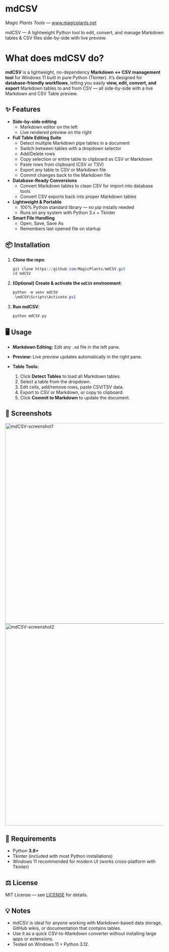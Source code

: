 # mdCSV 
*Magic Plants Tools* — www.magicplants.net

mdCSV — A lightweight Python tool to edit, convert, and manage Markdown tables &amp; CSV files side-by-side with live preview.

# What does mdCSV do?

**mdCSV** is a lightweight, no-dependency **Markdown ↔ CSV management tool** for Windows 11 built in pure Python (Tkinter). It’s designed for **database-friendly workflows**, letting you easily **view, edit, convert, and export** Markdown tables to and from CSV — all side-by-side with a live Markdown and CSV Table preview.


## ✨ Features

- **Side-by-side editing**
  - Markdown editor on the left
  - Live rendered preview on the right
- **Full Table Editing Suite**
  - Detect multiple Markdown pipe tables in a document
  - Switch between tables with a dropdown selector
  - Add/Delete rows
  - Copy selection or entire table to clipboard as CSV or Markdown
  - Paste rows from clipboard (CSV or TSV)
  - Export any table to CSV or Markdown file
  - Commit changes back to the Markdown file
- **Database-Ready Conversions**
  - Convert Markdown tables to clean CSV for import into database tools
  - Convert CSV exports back into proper Markdown tables
- **Lightweight & Portable**
  - 100% Python standard library — no pip installs needed
  - Runs on any system with Python 3.x + Tkinter
- **Smart File Handling**
  - Open, Save, Save As
  - Remembers last opened file on startup


## 📦 Installation

1. **Clone the repo**:
   ```powershell
   git clone https://github.com/MagicPlants/mdCSV.git
   cd mdCSV

2. **(Optional) Create & activate the `mdCSV` environment**:

   ```powershell
   python -m venv mdCSV
   .\mdCSV\Scripts\Activate.ps1
   ```

3. **Run mdCSV**:

   ```powershell
   python mdCSV.py
   ```


## 🖥 Usage

* **Markdown Editing:** Edit any `.md` file in the left pane.
* **Preview:** Live preview updates automatically in the right pane.
* **Table Tools:**

  1. Click **Detect Tables** to load all Markdown tables.
  2. Select a table from the dropdown.
  3. Edit cells, add/remove rows, paste CSV/TSV data.
  4. Export to CSV or Markdown, or copy to clipboard.
  5. Click **Commit to Markdown** to update the document.


## 📸 Screenshots

<img width="1570" height="637" alt="mdCSV-screenshot1" src="https://github.com/user-attachments/assets/d4e0776a-20c7-4f77-97c5-4284978eb9f9" />

<img width="1571" height="642" alt="mdCSV-screenshot2" src="https://github.com/user-attachments/assets/de0ccbdf-924d-4409-8dcc-769813732d21" />

## 📝 Requirements

* Python **3.8+**
* Tkinter (included with most Python installations)
* Windows 11 recommended for modern UI (works cross-platform with Tkinter)


## ⚖ License

MIT License — see [LICENSE](LICENSE) for details.


## 💡 Notes

* mdCSV is ideal for anyone working with Markdown-based data storage, GitHub wikis, or documentation that contains tables.
* Use it as a quick CSV-to-Markdown converter without installing large apps or extensions.
* Tested on Windows 11 + Python 3.12.
